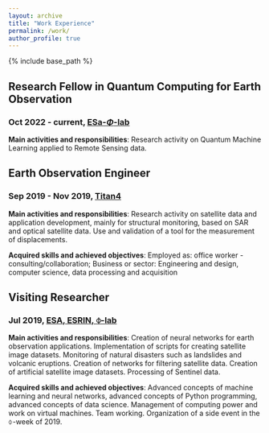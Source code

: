 ```yaml
---
layout: archive
title: "Work Experience"
permalink: /work/
author_profile: true
---
```


{% include base_path %}



## Research Fellow in Quantum Computing for Earth Observation
### Oct 2022 - current, <a href="https://philab.esa.int" target="_blank">ESa-$\Phi$-lab</a>

**Main activities and responsibilities**: Research activity on Quantum Machine Learning applied to Remote Sensing data.

## Earth Observation Engineer
### Sep 2019 - Nov 2019, <a href="http://www.titan4.it" target="_blank">Titan4</a>

**Main activities and responsibilities**: Research activity on satellite data and application development, mainly for structural monitoring, based on SAR and optical satellite data. Use and validation of a tool for the measurement of displacements.

**Acquired skills and achieved objectives**: Employed as: office worker - consulting/collaboration; Business or sector: Engineering and design, computer science, data processing and acquisition
            

## Visiting Researcher
### Jul 2019, <a href="https://philab.phi.esa.int" target="_blank">ESA, ESRIN, ⏀-lab</a>

**Main activities and responsibilities**: Creation of neural networks for earth observation applications. Implementation of scripts for creating satellite image datasets. Monitoring of natural disasters such as landslides and volcanic eruptions. Creation of networks for filtering satellite data. Creation of artificial satellite image datasets. Processing of Sentinel data.

**Acquired skills and achieved objectives**: Advanced concepts of machine learning and neural networks, advanced concepts of Python programming, advanced concepts of data science. Management of computing power and work on virtual machines. Team working. Organization of a side event in the ⏀-week of 2019.
